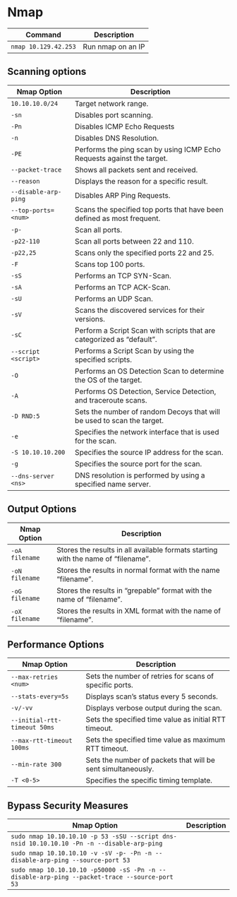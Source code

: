 # Nmap

| Command              | Description       |
| -------------------- | ----------------- |
| `nmap 10.129.42.253` | Run nmap on an IP |

## Scanning options

| Nmap Option          | Description                                                            |
| -------------------- | ---------------------------------------------------------------------- |
| `10.10.10.0/24`      | Target network range.                                                  |
| `-sn`                | Disables port scanning.                                                |
| `-Pn`                | Disables ICMP Echo Requests                                            |
| `-n`                 | Disables DNS Resolution.                                               |
| `-PE`                | Performs the ping scan by using ICMP Echo Requests against the target. |
| `--packet-trace`     | Shows all packets sent and received.                                   |
| `--reason`           | Displays the reason for a specific result.                             |
| `--disable-arp-ping` | Disables ARP Ping Requests.                                            |
| `--top-ports=<num>`  | Scans the specified top ports that have been defined as most frequent. |
| `-p-`                | Scan all ports.                                                        |
| `-p22-110`           | Scan all ports between 22 and 110.                                     |
| `-p22,25`            | Scans only the specified ports 22 and 25.                              |
| `-F`                 | Scans top 100 ports.                                                   |
| `-sS`                | Performs an TCP SYN-Scan.                                              |
| `-sA`                | Performs an TCP ACK-Scan.                                              |
| `-sU`                | Performs an UDP Scan.                                                  |
| `-sV`                | Scans the discovered services for their versions.                      |
| `-sC`                | Perform a Script Scan with scripts that are categorized as “default”.  |
| `--script <script>`  | Performs a Script Scan by using the specified scripts.                 |
| `-O`                 | Performs an OS Detection Scan to determine the OS of the target.       |
| `-A`                 | Performs OS Detection, Service Detection, and traceroute scans.        |
| `-D RND:5`           | Sets the number of random Decoys that will be used to scan the target. |
| `-e`                 | Specifies the network interface that is used for the scan.             |
| `-S 10.10.10.200`    | Specifies the source IP address for the scan.                          |
| `-g`                 | Specifies the source port for the scan.                                |
| `--dns-server <ns>`  | DNS resolution is performed by using a specified name server.          |



## Output Options

| Nmap Option    | Description                                                                       |
| -------------- | --------------------------------------------------------------------------------- |
| `-oA filename` | Stores the results in all available formats starting with the name of “filename”. |
| `-oN filename` | Stores the results in normal format with the name “filename”.                     |
| `-oG filename` | Stores the results in “grepable” format with the name of “filename”.              |
| `-oX filename` | Stores the results in XML format with the name of “filename”.                     |



## Performance Options



| Nmap Option                  | Description                                                  |
| ---------------------------- | ------------------------------------------------------------ |
| `--max-retries <num>`        | Sets the number of retries for scans of specific ports.      |
| `--stats-every=5s`           | Displays scan’s status every 5 seconds.                      |
| `-v/-vv`                     | Displays verbose output during the scan.                     |
| `--initial-rtt-timeout 50ms` | Sets the specified time value as initial RTT timeout.        |
| `--max-rtt-timeout 100ms`    | Sets the specified time value as maximum RTT timeout.        |
| `--min-rate 300`             | Sets the number of packets that will be sent simultaneously. |
| `-T <0-5>`                   | Specifies the specific timing template.                      |

## Bypass Security Measures



| Nmap Option                                                                                   | Description |
| --------------------------------------------------------------------------------------------- | ----------- |
| `sudo nmap 10.10.10.10 -p 53 -sSU --script dns-nsid 10.10.10.10 -Pn -n --disable-arp-ping`    |             |
| `sudo nmap 10.10.10.10 -v -sV -p- -Pn -n --disable-arp-ping --source-port 53`                 |             |
| `sudo nmap 10.10.10.10 -p50000 -sS -Pn -n --disable-arp-ping --packet-trace --source-port 53` |             |


